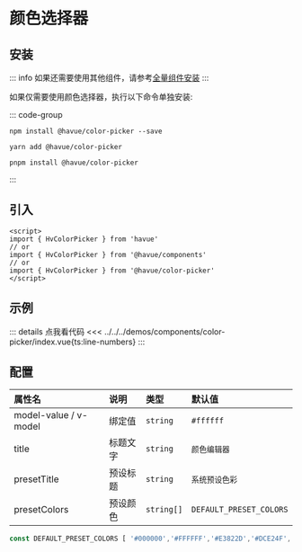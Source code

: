 # 颜色选择器

## 安装

::: info
如果还需要使用其他组件，请参考[全量组件安装](./index.md)
:::

如果仅需要使用颜色选择器，执行以下命令单独安装:

::: code-group

```shell [npm]
npm install @havue/color-picker --save
```

```shell [yarn]
yarn add @havue/color-picker
```

```shell [pnpm]
pnpm install @havue/color-picker
```

:::

## 引入

```vue
<script>
import { HvColorPicker } from 'havue'
// or 
import { HvColorPicker } from '@havue/components'
// or
import { HvColorPicker } from '@havue/color-picker'
</script>
```

## 示例

<script setup>
import Demo from '@/components/color-picker/index.vue'
</script>

<Demo></Demo>

::: details 点我看代码
<<< ../../../demos/components/color-picker/index.vue{ts:line-numbers}
:::

## 配置

|          属性名          |        说明         |      类型      |    默认值     |
| :----------------------- | :------------------ | :-------------| :----------- |
| model-value / v-model    | 绑定值              | `string`      |   `#ffffff`   |
| title                    | 标题文字            | `string`      |   `颜色编辑器`   |
| presetTitle              | 预设标题            | `string`      |   `系统预设色彩`  |
| presetColors             | 预设颜色            | `string[]`      |   `DEFAULT_PRESET_COLORS`  |

```ts
const DEFAULT_PRESET_COLORS [ '#000000','#FFFFFF','#E3822D','#DCE24F','#1DCF69','#6DE5B9','#11A1F2','#AA43FF','#F0689C','#F8D28B','#606368','#E83C34','#EEBE29','#89F0AC','#2FBC9E','#56CCF2','#1C1DFA','#DC88F5','#D4C595','#C52F65']
```
